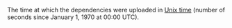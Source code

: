 The time at which the dependencies were uploaded in [Unix
time](https://en.wikipedia.org/wiki/Unix_time) (number of seconds since
January 1, 1970 at 00:00 UTC).
